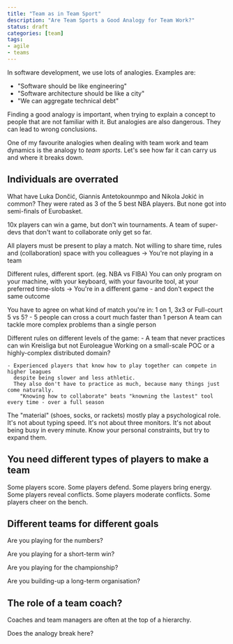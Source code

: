 ```yaml
---
title: "Team as in Team Sport"
description: "Are Team Sports a Good Analogy for Team Work?"
status: draft
categories: [team]
tags:
- agile
- teams
---
```


In software development, we use lots of analogies.
Examples are:
- "Software should be like engineering"
- "Software architecture should be like a city"
- "We can aggregate technical debt"

Finding a good analogy is important, when trying to explain a concept to people that are not familiar with it.
But analogies are also dangerous. They can lead to wrong conclusions.

One of my favourite analogies when dealing with team work and team dynamics is the analogy to _team sports_.
Let's see how far it can carry us and where it breaks down.

## Individuals are overrated

What have Luka Dončić, Giannis Antetokounmpo and Nikola Jokić in common?
    They were rated as 3 of the 5 best NBA players. But none got into semi-finals of Eurobasket.

10x players can win a game, but don't win tournaments.
    A team of super-devs that don't want to collaborate only get so far.    

All players must be present to play a match.
    Not willing to share time, rules and (collaboration) space with you colleagues 
    -> You're not playing in a team

Different rules, different sport. (eg. NBA vs FIBA)
    You can only program on your machine, with your keyboard, with your favourite tool, at your preferred time-slots
    -> You're in a different game - and don't expect the same outcome

You have to agree on what kind of match you're in:
1 on 1, 3x3 or Full-court 5 vs 5?
    - 5 people can cross a court much faster than 1 person
        A team can tackle more complex problems than a single person


Different rules on different levels of the game:
    - A team that never practices can win Kreisliga but not Euroleague
        Working on a small-scale POC or a highly-complex distributed domain?

    - Experienced players that know how to play together can compete in higher leagues
      despite being slower and less athletic.
      They also don't have to practice as much, because many things just come naturally.
        "Knowing how to collaborate" beats "knowning the lastest" tool every time - over a full season

The "material" (shoes, socks, or rackets) mostly play a psychological role.
    It's not about typing speed. It's not about three monitors. It's not about being busy in every minute. 
    Know your personal constraints, but try to expand them.


## You need different types of players to make a team

Some players score. Some players defend. Some players bring energy. 
Some players reveal conflicts. Some players moderate conflicts.
Some players cheer on the bench.


## Different teams for different goals

Are you playing for the numbers?

Are you playing for a short-term win?

Are you playing for the championship?

Are you building-up a long-term organisation?


## The role of a  team coach?

Coaches and team managers are often at the top of a hierarchy.

Does the analogy break here? 